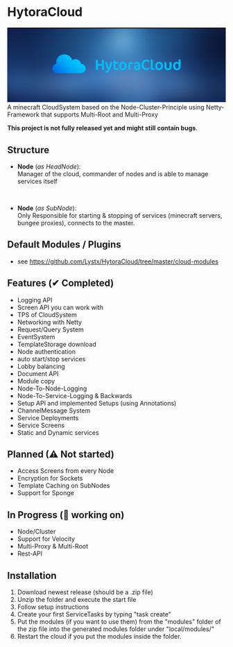 
# HytoraCloud

![img.png](img.png)
A minecraft CloudSystem based on the Node-Cluster-Principle using Netty-Framework that supports Multi-Root and Multi-Proxy

**This project is not fully released yet and might still contain bugs**.

## Structure

- **Node** (*as HeadNode*): <br>
  Manager of the cloud, commander of nodes 
  and is able to manage services itself<br>
<br>

- **Node** (*as SubNode*): <br>
 Only Responsible for starting & stopping of services (minecraft servers, bungee proxies), connects to the master. <br>

## Default Modules / Plugins

- see https://github.com/Lystx/HytoraCloud/tree/master/cloud-modules

## Features (✔ Completed)

- Logging API
- Screen API you can work with
- TPS of CloudSystem
- Networking with Netty
- Request/Query System
- EventSystem
- TemplateStorage download
- Node authentication
- auto start/stop services
- Lobby balancing
- Document API
- Module copy
- Node-To-Node-Logging 
- Node-To-Service-Logging & Backwards
- Setup API and implemented Setups (using Annotations)
- ChannelMessage System
- Service Deployments
- Service Screens
- Static and Dynamic services

## Planned (⚠ Not started)

- Access Screens from every Node
- Encryption for Sockets
- Template Caching on SubNodes
- Support for Sponge

## In Progress (🚧 working on)

- Node/Cluster
- Support for Velocity
- Multi-Proxy & Multi-Root
- Rest-API

## Installation
1. Download newest release (should be a .zip file)
2. Unzip the folder and execute the start file
3. Follow setup instructions
4. Create your first ServiceTasks by typing "task create"
5. Put the modules (if you want to use them) from the "modules" folder of the zip file into the generated modules folder under "local/modules/"
6. Restart the cloud if you put the modules inside the folder.